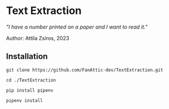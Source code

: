 # Text Extraction
*"I have a number printed on a paper and I want to read it."*

Author: Attila Zsíros, 2023

## Installation
```
git clone https://github.com/FanAttic-dev/TextExtraction.git

cd ./TextExtraction

pip install pipenv

pipenv install


```
